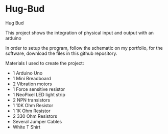# Hug-Bud

Hug Bud

This project shows the integration of physical input and output with an arduino

In order to setup the program, follow the schematic on my portfolio, for the software, download the files in this github repository.

Materials I used to create the project:

- 1 Arduino Uno
- 1 Mini Breadboard
- 2 Vibration motors
- 1 Force sensitive resistor
- 1 NeoPixel LED light strip
- 2 NPN transistors
- 1 10K Ohm Resistor
- 1 1K Ohm Resistor
- 2 330 Ohm Resistors 
- Several Jumper Cables
- White T Shirt
